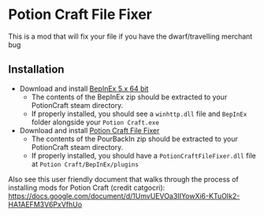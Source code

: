 # Potion Craft File Fixer
This is a mod that will fix your file if you have the dwarf/travelling merchant bug



## Installation

- Download and install [BepInEx 5.x 64 bit](https://github.com/BepInEx/BepInEx/releases)
  - The contents of the BepInEx zip should be extracted to your PotionCraft steam directory.
  - If properly installed, you should see a `winhttp.dll` file and `BepInEx` folder alongside your `Potion Craft.exe`
- Download and install [Potion Craft File Fixer](https://github.com/AndrewFahlgren/PotionCraftFileFixer/releases/)
  - The contents of the PourBackIn zip should be extracted to your PotionCraft steam directory.
  - If properly installed, you should have a `PotionCraftFileFixer.dll` file at `Potion Craft/BepInEx/plugins`

Also see this user friendly document that walks through the process of installing mods for Potion Craft (credit catgocri): https://docs.google.com/document/d/1UmvUEVOa3IIYowXi6-KTuOIk2-HA1AEFM3V6PxVfhUo
